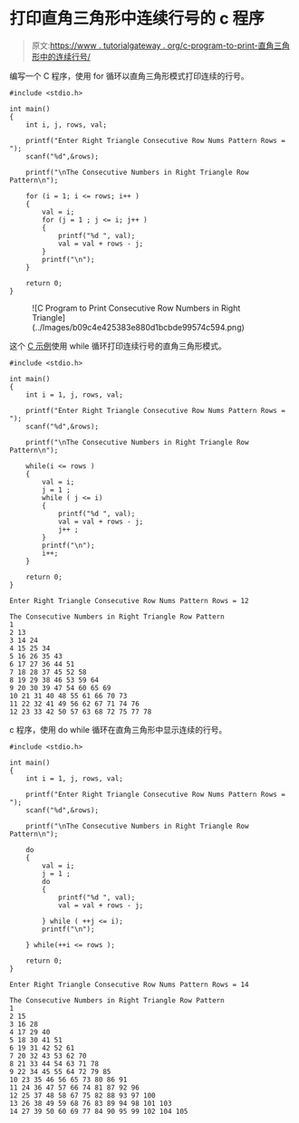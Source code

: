 # 打印直角三角形中连续行号的 c 程序

> 原文:[https://www . tutorialgateway . org/c-program-to-print-直角三角形中的连续行号/](https://www.tutorialgateway.org/c-program-to-print-consecutive-row-numbers-in-right-triangle/)

编写一个 C 程序，使用 for 循环以直角三角形模式打印连续的行号。

```
#include <stdio.h>

int main()
{
    int i, j, rows, val;

    printf("Enter Right Triangle Consecutive Row Nums Pattern Rows = ");
    scanf("%d",&rows);

    printf("\nThe Consecutive Numbers in Right Triangle Row Pattern\n"); 

	for (i = 1; i <= rows; i++ ) 
	{
		val = i;
		for (j = 1 ; j <= i; j++ ) 	
		{
			printf("%d ", val);
			val = val + rows - j;
		}
		printf("\n");
	}

    return 0;
}
```

<figure class="wp-block-image size-large">![C Program to Print Consecutive Row Numbers in Right Triangle](../Images/b09c4e425383e880d1bcbde99574c594.png)</figure>

这个 [C 示例](https://www.tutorialgateway.org/c-programming-examples/)使用 while 循环打印连续行号的直角三角形模式。

```
#include <stdio.h>

int main()
{
    int i = 1, j, rows, val;

    printf("Enter Right Triangle Consecutive Row Nums Pattern Rows = ");
    scanf("%d",&rows);

    printf("\nThe Consecutive Numbers in Right Triangle Row Pattern\n"); 

	while(i <= rows ) 
	{
		val = i;
		j = 1 ;
		while ( j <= i) 	
		{
			printf("%d ", val);
			val = val + rows - j;
			j++ ;
		}
		printf("\n");
		i++;
	}

    return 0;
}
```

```
Enter Right Triangle Consecutive Row Nums Pattern Rows = 12

The Consecutive Numbers in Right Triangle Row Pattern
1 
2 13 
3 14 24 
4 15 25 34 
5 16 26 35 43 
6 17 27 36 44 51 
7 18 28 37 45 52 58 
8 19 29 38 46 53 59 64 
9 20 30 39 47 54 60 65 69 
10 21 31 40 48 55 61 66 70 73 
11 22 32 41 49 56 62 67 71 74 76 
12 23 33 42 50 57 63 68 72 75 77 78 
```

c 程序，使用 do while 循环在直角三角形中显示连续的行号。

```
#include <stdio.h>

int main()
{
    int i = 1, j, rows, val;

    printf("Enter Right Triangle Consecutive Row Nums Pattern Rows = ");
    scanf("%d",&rows);

    printf("\nThe Consecutive Numbers in Right Triangle Row Pattern\n"); 

	do 
	{
		val = i;
		j = 1 ;
		do	
		{
			printf("%d ", val);
			val = val + rows - j;

		} while ( ++j <= i);
		printf("\n");

	} while(++i <= rows );

    return 0;
}
```

```
Enter Right Triangle Consecutive Row Nums Pattern Rows = 14

The Consecutive Numbers in Right Triangle Row Pattern
1 
2 15 
3 16 28 
4 17 29 40 
5 18 30 41 51 
6 19 31 42 52 61 
7 20 32 43 53 62 70 
8 21 33 44 54 63 71 78 
9 22 34 45 55 64 72 79 85 
10 23 35 46 56 65 73 80 86 91 
11 24 36 47 57 66 74 81 87 92 96 
12 25 37 48 58 67 75 82 88 93 97 100 
13 26 38 49 59 68 76 83 89 94 98 101 103 
14 27 39 50 60 69 77 84 90 95 99 102 104 105 
```